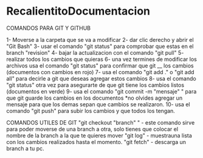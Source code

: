 # RecalientitoDocumentacion
COMANDOS PARA GIT Y GITHUB

1- Moverse a la carpeta que se va a modificar
2- dar clic derecho y abrir el "Git Bash"
3- usar el comando "git status" para comprobar que estas en el branch "revision"
4- bajar la actualizacion con el comando "git pull"
5- realizar todos los cambios que quieras
6- una vez termines de modificar los archivos usa el comando "git status" para confirmar que git __ los cambios (documentos con cambios en rojo)
7- usa el comando "git add ." o "git add all" para decirle a git que deseas agregar estos cambios
8- usa el comando "git status" otra vez para asegurarte de que git tiene los cambios listos (documentos en verde)
9- usa el comando "git commit -m "mensaje" " para que git guarde los cambios en los documentos *no olvides agregar un mensaje para que los demas sepan que cambios se realizaron.
10- usa el comando "git push" para subir los cambios y que todos los tengan.

COMANDOS UTILES DE GIT
"git checkout "branch" " - este comando sirve para poder moverse de una branch a otra, solo tienes que colocar el nombre de la branch a la que te quieres mover
"git log" - muestrauna lista con los cambios realizados hasta el momento.
"git fetch" - descarga un branch a tu pc.

